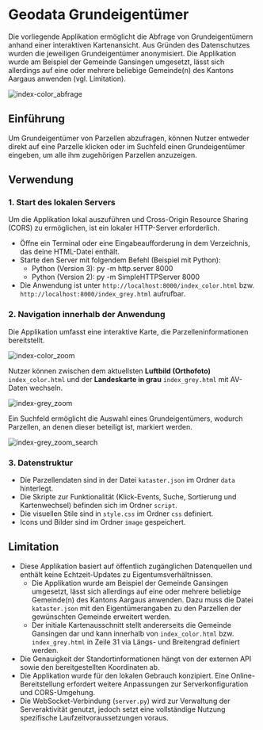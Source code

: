 # Geodata Grundeigentümer
Die vorliegende Applikation ermöglicht die Abfrage von Grundeigentümern anhand einer interaktiven Kartenansicht. Aus Gründen des Datenschutzes wurden die jeweiligen Grundeigentümer anonymisiert. Die Applikation wurde am Beispiel der Gemeinde Gansingen umgesetzt, lässt sich allerdings auf eine oder mehrere beliebige Gemeinde(n) des Kantons Aargaus anwenden (vgl. Limitation).

![index-color_abfrage](https://github.com/user-attachments/assets/5e53f8bd-d83d-4ff7-9938-50f6ef611b4d)

## Einführung
Um Grundeigentümer von Parzellen abzufragen, können Nutzer entweder direkt auf eine Parzelle klicken oder im Suchfeld einen Grundeigentümer eingeben, um alle ihm zugehörigen Parzellen anzuzeigen. 

## Verwendung
### 1. Start des lokalen Servers
   Um die Applikation lokal auszuführen und Cross-Origin Resource Sharing (CORS) zu ermöglichen, ist ein lokaler HTTP-Server erforderlich.
   - Öffne ein Terminal oder eine Eingabeaufforderung in dem Verzeichnis, das deine HTML-Datei enthält.
   - Starte den Server mit folgendem Befehl (Beispiel mit Python):
     - Python (Version 3): py -m http.server 8000
     - Python (Version 2): py -m SimpleHTTPServer 8000
   - Die Anwendung ist unter `http://localhost:8000/index_color.html` bzw. `http://localhost:8000/index_grey.html` aufrufbar.

### 2. Navigation innerhalb der Anwendung
Die Applikation umfasst eine interaktive Karte, die Parzelleninformationen bereitstellt.

![index-color_zoom](https://github.com/user-attachments/assets/e1c22929-565e-418a-b9ad-835675e4add1)


Nutzer können zwischen dem aktuellsten **Luftbild (Orthofoto)** `index_color.html` und der **Landeskarte in grau** `index_grey.html` mit AV-Daten wechseln.

![index-grey_zoom](https://github.com/user-attachments/assets/24bb00fc-dc89-478e-9a3f-53b9401ba1be)


Ein Suchfeld ermöglicht die Auswahl eines Grundeigentümers, wodurch Parzellen, an denen dieser beteiligt ist, markiert werden.

![index-grey_zoom_search](https://github.com/user-attachments/assets/7e10ff05-362a-40be-b976-c1f5e24792c3)


### 3. Datenstruktur
- Die Parzellendaten sind in der Datei `kataster.json` im Ordner `data` hinterlegt.
- Die Skripte zur Funktionalität (Klick-Events, Suche, Sortierung und Kartenwechsel) befinden sich im Ordner `script`.  
- Die visuellen Stile sind in `style.css` im Ordner `css` definiert.  
- Icons und Bilder sind im Ordner `image` gespeichert.

## Limitation
- Diese Applikation basiert auf öffentlich zugänglichen Datenquellen und enthält keine Echtzeit-Updates zu Eigentumsverhältnissen.
  - Die Applikation wurde am Beispiel der Gemeinde Gansingen umgesetzt, lässt sich allerdings auf eine oder mehrere beliebige Gemeinde(n) des Kantons Aargaus anwenden. Dazu muss die Datei `kataster.json` mit den Eigentümerangaben zu den Parzellen der gewünschten Gemeinde erweitert werden.
  - Der initiale Kartenausschnitt stellt andererseits die Gemeinde Gansingen dar und kann innerhalb von `index_color.html` bzw. `index_grey.html` in Zeile 31 via Längs- und Breitengrad definiert werden.
- Die Genauigkeit der Standortinformationen hängt von der externen API sowie den bereitgestellten Koordinaten ab.  
- Die Applikation wurde für den lokalen Gebrauch konzipiert. Eine Online-Bereitstellung erfordert weitere Anpassungen zur Serverkonfiguration und CORS-Umgehung.  
- Die WebSocket-Verbindung (`server.py`) wird zur Verwaltung der Serveraktivität genutzt, jedoch setzt eine vollständige Nutzung spezifische Laufzeitvoraussetzungen voraus.
